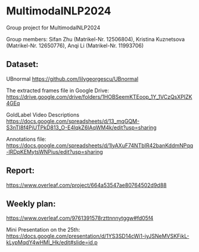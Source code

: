 # MultimodalNLP2024
Group project for MultimodalNLP2024

Group members:
Sifan Zhu (Matrikel-Nr. 12506804), Kristina Kuznetsova (Matrikel-Nr. 12650776), Anqi Li (Matrikel-Nr. 11993706)


## Dataset: 
UBnormal
https://github.com/lilygeorgescu/UBnormal

The extracted frames file in Google Drive:
https://drive.google.com/drive/folders/1HOBSeemKTEoop_1Y_1VCzQsXPIZK4GEq

GoldLabel Video Descriptions
https://docs.google.com/spreadsheets/d/13_mqGQM-S3nTI8f4PiUTPkD813_O-E4lqkZ6lAqWM4k/edit?usp=sharing

Annotations file:
https://docs.google.com/spreadsheets/d/1lyAXuF74NTbIR42banKddmNPqq-lRDpKEMytsWNPius/edit?usp=sharing


## Report:
https://www.overleaf.com/project/664a53547ae80764502d9d88


## Weekly plan:
https://www.overleaf.com/9761391578rzttnnnytggw#fd05f4

Mini Presentation on the 25th:
https://docs.google.com/presentation/d/1YS3SD14cWi1-iyJSNeMVSKFikL-kLypMqdY4wHMI_Hk/edit#slide=id.p
